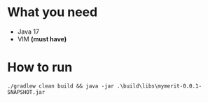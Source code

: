 # What you need
- Java 17
- VIM **(must have)**

# How to run
```
./gradlew clean build && java -jar .\build\libs\mymerit-0.0.1-SNAPSHOT.jar
```

